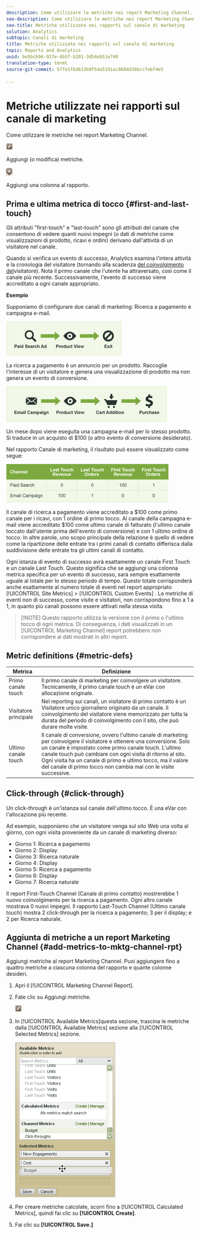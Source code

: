 ```yaml
---
description: Come utilizzare le metriche nei report Marketing Channel.
seo-description: Come utilizzare le metriche nei report Marketing Channel.
seo-title: Metriche utilizzate nei rapporti sul canale di marketing
solution: Analytics
subtopic: Canali di marketing
title: Metriche utilizzate nei rapporti sul canale di marketing
topic: Reports and Analytics
uuid: be5bcb94-927e-4b5f-b201-3d54eb51e740
translation-type: tm+mt
source-git-commit: 57fe1f6d613b9f54a5191ac8684d36bccfebf4e5

---
```



# Metriche utilizzate nei rapporti sul canale di marketing

Come utilizzare le metriche nei report Marketing Channel.

![](assets/metric_edit_icon.png)

Aggiungi (o modifica) metriche.

![](assets/add_column_icon.png)

Aggiungi una colonna al rapporto.

## Prima e ultima metrica di tocco {#first-and-last-touch}

Gli attributi "first-touch" e "last-touch" sono gli attributi del canale che consentono di vedere quanti nuovi impegni (o dati di metriche come visualizzazioni di prodotto, ricavi e ordini) derivano dall'attività di un visitatore nel canale.

Quando si verifica un evento di successo, Analytics esamina l'intera attività e la cronologia del visitatore (tornando alla scadenza [del coinvolgimento del](/help/components/c-marketing-channels/visitor-engagement.md)visitatore). Nota il primo canale che l'utente ha attraversato, così come il canale più recente. Successivamente, l'evento di successo viene accreditato a ogni canale appropriato.

<!-- 

<note>
  A first-touch value has a rolling expiration based on the frequency of a visitor returning to the site. This first-touch expiration resets whenever a visitor returns to the site. This effects reporting by causing first-touch values to persist longer than you might expect. For example, this can occur if an instance of an first-touch channel was created a year ago. Remove the values on the eVar in the admin console to reset.
</note>

 -->

**Esempio**

Supponiamo di configurare due canali di marketing: Ricerca a pagamento e campagna e-mail.

![](assets/paid_search.png)

La ricerca a pagamento è un annuncio per un prodotto. Raccoglie l'interesse di un visitatore e genera una visualizzazione di prodotto ma non genera un evento di conversione.

![](assets/email_campaign.png)

Un mese dopo viene eseguita una campagna e-mail per lo stesso prodotto. Si traduce in un acquisto di $100 (o altro evento di conversione desiderato).

Nel rapporto Canale di marketing, il risultato può essere visualizzato come segue:

![](assets/report-graphic.png)

Il canale di ricerca a pagamento viene accreditato a $100 come primo canale per i ricavi, con 1 ordine di primo tocco. Al canale della campagna e-mail viene accreditato $100 come ultimo canale di fatturato (l'ultimo canale toccato dall'utente prima dell'evento di conversione) e con 1 ultimo ordine di tocco. In altre parole, uno scopo principale della relazione è quello di vedere come la ripartizione delle entrate tra i primi canali di contatto differisca dalla suddivisione delle entrate tra gli ultimi canali di contatto.

Ogni istanza di evento di successo avrà esattamente un canale First Touch e un canale Last Touch. Questo significa che se aggiungi una colonna metrica specifica per un evento di successo, sarà sempre esattamente uguale al totale per lo stesso periodo di tempo. Questo totale corrisponderà anche esattamente al numero totale di eventi nel report appropriato [!UICONTROL Site Metrics] &gt; [!UICONTROL Custom Events] . Le metriche di eventi non di successo, come visite e visitatori, non corrispondono fino a 1 a 1, in quanto più canali possono essere attivati nella stessa visita.

> [!NOTE] Questo rapporto utilizza la versione con il primo o l'ultimo tocco di ogni metrica. Di conseguenza, i dati visualizzati in un [!UICONTROL Marketing Channel] report potrebbero non corrispondere ai dati mostrati in altri report.

## Metric definitions {#metric-defs}

| Metrica | Definizione |
|--- |--- |
| Primo canale touch | Il primo canale di marketing per coinvolgere un visitatore. Tecnicamente, il primo canale touch è un eVar con allocazione originale. |
| Visitatore principale | Nel reporting sui canali, un visitatore di primo contatto è un Visitatore unico giornaliero originato da un canale. Il coinvolgimento del visitatore viene memorizzato per tutta la durata del periodo di coinvolgimento con il sito, che può durare molte visite. |
| Ultimo canale touch | Il canale di conversione, ovvero l'ultimo canale di marketing per coinvolgere il visitatore e ottenere una conversione. Solo un canale è impostato come primo canale touch. L'ultimo canale touch può cambiare con ogni visita di ritorno al sito. Ogni visita ha un canale di primo e ultimo tocco, ma il valore del canale di primo tocco non cambia mai con le visite successive. |

## Click-through {#click-through}

Un click-through è un'istanza sul canale dell'ultimo tocco. È una eVar con l'allocazione più recente.

Ad esempio, supponiamo che un visitatore venga sul sito Web una volta al giorno, con ogni visita proveniente da un canale di marketing diverso:

* Giorno 1: Ricerca a pagamento
* Giorno 2: Display
* Giorno 3: Ricerca naturale
* Giorno 4: Display
* Giorno 5: Ricerca a pagamento
* Giorno 6: Display
* Giorno 7: Ricerca naturale

Il report First-Touch Channel (Canale di primo contatto) mostrerebbe 1 nuovo coinvolgimento per la ricerca a pagamento. Ogni altro canale mostrava 0 nuovi impegni. Il rapporto Last-Touch Channel (Ultimo canale touch) mostra 2 click-through per la ricerca a pagamento; 3 per il display; e 2 per Ricerca naturale.

## Aggiunta di metriche a un report Marketing Channel {#add-metrics-to-mktg-channel-rpt}

Aggiungi metriche al report Marketing Channel. Puoi aggiungere fino a quattro metriche a ciascuna colonna del rapporto e quante colonne desideri.

1. Apri il [!UICONTROL Marketing Channel Report].
1. Fate clic su Aggiungi metriche.

   ![](assets/metric_edit_icon.png)

1. In [!UICONTROL Available Metrics]questa sezione, trascina le metriche dalla [!UICONTROL Available Metrics] sezione alla [!UICONTROL Selected Metrics] sezione.

   ![Risultato passaggio](assets/metric_create.png)

1. Per creare metriche calcolate, scorri fino a [!UICONTROL Calculated Metrics], quindi fai clic su **[!UICONTROL Create]**.
1. Fai clic su **[!UICONTROL Save.]**
